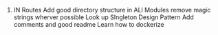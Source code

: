 1. IN Routes
Add good directory structure in ALl Modules 
remove magic strings wherver possible
Look up SIngleton Design Pattern
Add comments and good readme
Learn how to dockerize
